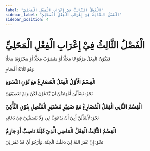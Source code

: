 ```yaml
---
label: "الْفَصْلُ الثَّالِثُ فِيْ إِعْرَابِ الْفِعْلِ الْمَحَلِيِّ"
sidebar_label: "الْفَصْلُ الثَّالِثُ فِيْ إِعْرَابِ الْفِعْلِ الْمَحَلِيِّ"
sidebar_position: 4
---
```


# الْفَصْلُ الثَّالِثُ فِيْ إِعْرَابِ الْفِعْلِ الْمَحَلِيِّ

فَيَكُوْنُ الْفِعْلُ مَرْفُوْعًا مَحَلًّا أَوْ مَنْصُوْبٌ مَحَلًّا أَوْ مَجْزُوْمًا مَحَلًّا

 وَهُوَ ثَلَاثَةُ أَقْسَامٍ


### الْقِسْمُ الْأَوَّلُ الْفِعْلُ الْمُضَارِعُ مَعَ نُوْنِ النِّسْوَةِ

نَحْوُ: تَسْأَلْنَ أُمَّهَاتِكُنَّ أنْ يَّدْعُوْنَ لَكُنَّ وَلمْ تَعْصِيْنَهُنَّ

### الْقِسْمُ الثَّانِي الْفِعْلُ الْمُضَارِعُ مَعَ ضَمِيْرٍ مُسْتَتِرٍ الْمُتَّصِلِ بِنُوْنِ التَّأْكِيْ

نَحْوُ: لَأَسْأَلَنَّ أَبِيْ أَنْ يَدْعُوَنَّ لِي وَلَا يَنْسَيَنَّنِيْ فِيْ دُعَائِهِ

### الْقِسْمُ الثَّالِثُ الْفِعْلُ الْمَاضِي الَّذِيْ قَبْلَهُ نَاصِبٌ أَوْ جَازِمٌ 

نَحْوُ: إِنْ غَفَرَ اللهُ لِيْ دَخَلْتُ الْجَنَّةَ، وَأَرْجُوْ أَنْ قَدْ غَفَرَ لِيْ


